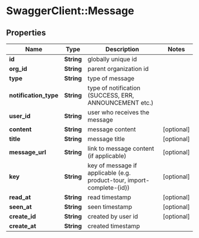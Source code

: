 # SwaggerClient::Message

## Properties
Name | Type | Description | Notes
------------ | ------------- | ------------- | -------------
**id** | **String** | globally unique id | 
**org_id** | **String** | parent organization id | 
**type** | **String** | type of message | 
**notification_type** | **String** | type of notification (SUCCESS, ERR, ANNOUNCEMENT etc.) | 
**user_id** | **String** | user who receives the message | 
**content** | **String** | message content | [optional] 
**title** | **String** | message title | [optional] 
**message_url** | **String** | link to message content (if applicable) | [optional] 
**key** | **String** | key of message if applicable (e.g. product-tour, import-complete-{id}) | [optional] 
**read_at** | **String** | read timestamp | [optional] 
**seen_at** | **String** | seen timestamp | [optional] 
**create_id** | **String** | created by user id | [optional] 
**create_at** | **String** | created timestamp | 


